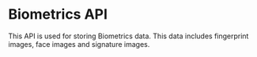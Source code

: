 # Biometrics API

This API is used for storing Biometrics data. This data includes fingerprint 
images, face images and signature images.
